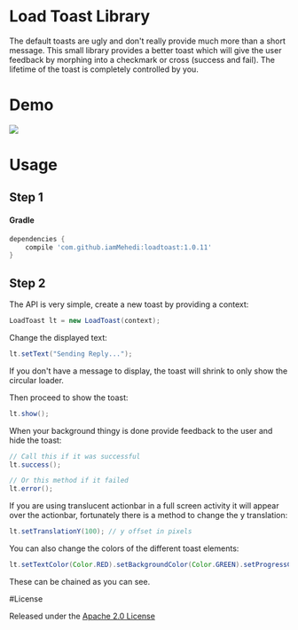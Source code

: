 # Load Toast Library

The default toasts are ugly and don't really provide much more than a short message. This small library provides a better toast which will give the user feedback by morphing into a checkmark or cross (success and fail). The lifetime of the toast is completely controlled by you.

# Demo

![](http://i.imgur.com/WwoxLMu.gif)

# Usage

## Step 1

#### Gradle
```groovy
dependencies {
    compile 'com.github.iamMehedi:loadtoast:1.0.11'
}
```

## Step 2

The API is very simple, create a new toast by providing a context:

```java
LoadToast lt = new LoadToast(context);
```

Change the displayed text:

```java
lt.setText("Sending Reply...");
```

If you don't have a message to display, the toast will shrink to only show the circular loader.

Then proceed to show the toast:

```java
lt.show();
```

When your background thingy is done provide feedback to the user and hide the toast:

```java
// Call this if it was successful
lt.success();

// Or this method if it failed
lt.error();
```

If you are using translucent actionbar in a full screen activity it will appear over the actionbar, fortunately there is a method to change the y translation:

```java
lt.setTranslationY(100); // y offset in pixels
```

You can also change the colors of the different toast elements:

```java
lt.setTextColor(Color.RED).setBackgroundColor(Color.GREEN).setProgressColor(Color.BLUE);
```

These can be chained as you can see.

#License

Released under the [Apache 2.0 License](https://github.com/code-mc/loadtoast/blob/master/license.md)
